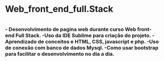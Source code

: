 <h1> Web_front_end_full.Stack <h1>
 <h3> - Desenvolvimento de pagina web durante curso Web front-end Full Stack.
  -Uso da IDE Sublime para criação do projeto.
  -Aprendizado de conceitos e HTML, CSS, javascript e php.
  -Uso de conexão com banco de dados Mysql.
  -Como usar bootstrap para facilitar o desenvolvimento no dia a dia.
   <h3>
  
    
  

